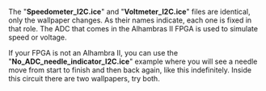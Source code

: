 The "**Speedometer_I2C.ice**" and "**Voltmeter_I2C.ice**" files are identical, only the wallpaper changes. As their names indicate, each one is fixed in that role. The ADC that comes in the Alhambras II FPGA is used to simulate speed or voltage.

If your FPGA is not an Alhambra II, you can use the "**No_ADC_needle_indicator_I2C.ice**" example where you will see a needle move from start to finish and then back again, like this indefinitely. Inside this circuit there are two wallpapers, try both.
